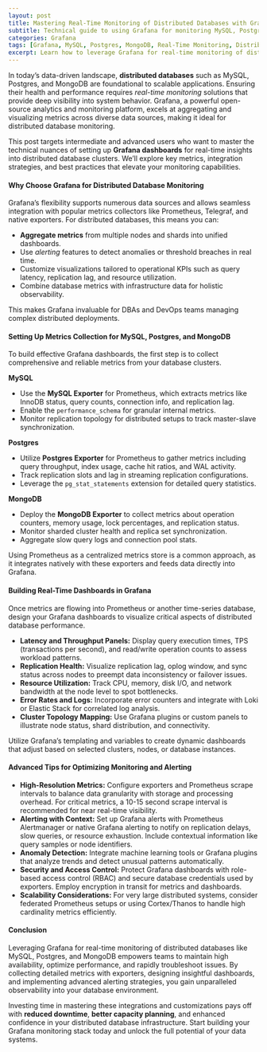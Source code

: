 ```yaml
---
layout: post
title: Mastering Real-Time Monitoring of Distributed Databases with Grafana  
subtitle: Technical guide to using Grafana for monitoring MySQL, Postgres, and MongoDB in real time  
categories: Grafana  
tags: [Grafana, MySQL, Postgres, MongoDB, Real-Time Monitoring, Distributed Databases, Metrics, Visualization, Observability]  
excerpt: Learn how to leverage Grafana for real-time monitoring of distributed databases like MySQL, Postgres, and MongoDB. This technical guide dives into integration, metrics, and visualization strategies for advanced users.  
---
```

In today’s data-driven landscape, **distributed databases** such as MySQL, Postgres, and MongoDB are foundational to scalable applications. Ensuring their health and performance requires *real-time monitoring* solutions that provide deep visibility into system behavior. Grafana, a powerful open-source analytics and monitoring platform, excels at aggregating and visualizing metrics across diverse data sources, making it ideal for distributed database monitoring.

This post targets intermediate and advanced users who want to master the technical nuances of setting up **Grafana dashboards** for real-time insights into distributed database clusters. We’ll explore key metrics, integration strategies, and best practices that elevate your monitoring capabilities.

#### Why Choose Grafana for Distributed Database Monitoring

Grafana’s flexibility supports numerous data sources and allows seamless integration with popular metrics collectors like Prometheus, Telegraf, and native exporters. For distributed databases, this means you can:

- **Aggregate metrics** from multiple nodes and shards into unified dashboards.
- Use *alerting* features to detect anomalies or threshold breaches in real time.
- Customize visualizations tailored to operational KPIs such as query latency, replication lag, and resource utilization.
- Combine database metrics with infrastructure data for holistic observability.

This makes Grafana invaluable for DBAs and DevOps teams managing complex distributed deployments.

#### Setting Up Metrics Collection for MySQL, Postgres, and MongoDB

To build effective Grafana dashboards, the first step is to collect comprehensive and reliable metrics from your database clusters.

**MySQL**  
- Use the **MySQL Exporter** for Prometheus, which extracts metrics like InnoDB status, query counts, connection info, and replication lag.  
- Enable the `performance_schema` for granular internal metrics.  
- Monitor replication topology for distributed setups to track master-slave synchronization.

**Postgres**  
- Utilize **Postgres Exporter** for Prometheus to gather metrics including query throughput, index usage, cache hit ratios, and WAL activity.  
- Track replication slots and lag in streaming replication configurations.  
- Leverage the `pg_stat_statements` extension for detailed query statistics.

**MongoDB**  
- Deploy the **MongoDB Exporter** to collect metrics about operation counters, memory usage, lock percentages, and replication status.  
- Monitor sharded cluster health and replica set synchronization.  
- Aggregate slow query logs and connection pool stats.

Using Prometheus as a centralized metrics store is a common approach, as it integrates natively with these exporters and feeds data directly into Grafana.

#### Building Real-Time Dashboards in Grafana

Once metrics are flowing into Prometheus or another time-series database, design your Grafana dashboards to visualize critical aspects of distributed database performance.

- **Latency and Throughput Panels:** Display query execution times, TPS (transactions per second), and read/write operation counts to assess workload patterns.  
- **Replication Health:** Visualize replication lag, oplog window, and sync status across nodes to preempt data inconsistency or failover issues.  
- **Resource Utilization:** Track CPU, memory, disk I/O, and network bandwidth at the node level to spot bottlenecks.  
- **Error Rates and Logs:** Incorporate error counters and integrate with Loki or Elastic Stack for correlated log analysis.  
- **Cluster Topology Mapping:** Use Grafana plugins or custom panels to illustrate node status, shard distribution, and connectivity.

Utilize Grafana’s templating and variables to create dynamic dashboards that adjust based on selected clusters, nodes, or database instances.

#### Advanced Tips for Optimizing Monitoring and Alerting

- **High-Resolution Metrics:** Configure exporters and Prometheus scrape intervals to balance data granularity with storage and processing overhead. For critical metrics, a 10-15 second scrape interval is recommended for near real-time visibility.  
- **Alerting with Context:** Set up Grafana alerts with Prometheus Alertmanager or native Grafana alerting to notify on replication delays, slow queries, or resource exhaustion. Include contextual information like query samples or node identifiers.  
- **Anomaly Detection:** Integrate machine learning tools or Grafana plugins that analyze trends and detect unusual patterns automatically.  
- **Security and Access Control:** Protect Grafana dashboards with role-based access control (RBAC) and secure database credentials used by exporters. Employ encryption in transit for metrics and dashboards.  
- **Scalability Considerations:** For very large distributed systems, consider federated Prometheus setups or using Cortex/Thanos to handle high cardinality metrics efficiently.

#### Conclusion

Leveraging Grafana for real-time monitoring of distributed databases like MySQL, Postgres, and MongoDB empowers teams to maintain high availability, optimize performance, and rapidly troubleshoot issues. By collecting detailed metrics with exporters, designing insightful dashboards, and implementing advanced alerting strategies, you gain unparalleled observability into your database environment.

Investing time in mastering these integrations and customizations pays off with **reduced downtime**, **better capacity planning**, and enhanced confidence in your distributed database infrastructure. Start building your Grafana monitoring stack today and unlock the full potential of your data systems.
